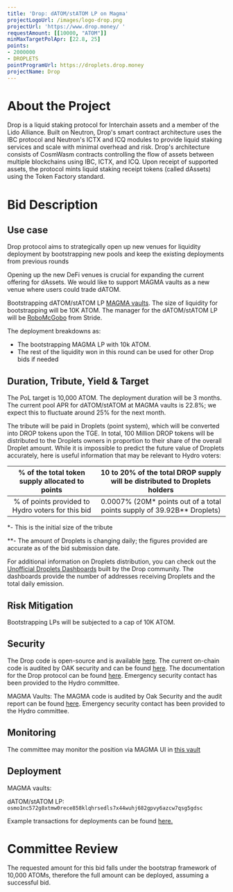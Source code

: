 ```yaml
---
title: 'Drop: dATOM/stATOM LP on Magma'
projectLogoUrl: /images/logo-drop.png
projectUrl: 'https://www.drop.money/ '
requestAmount: [[10000, "ATOM"]]
minMaxTargetPolApr: [22.8, 25]
points:
- 2000000
- DROPLETS
pointProgramUrl: https://droplets.drop.money
projectName: Drop
---
```


# About the Project

Drop is a liquid staking protocol for Interchain assets and a member of the Lido Alliance. Built on Neutron, Drop's smart contract architecture uses the IBC protocol and Neutron's ICTX and ICQ modules to provide liquid staking services and scale with minimal overhead and risk. Drop's architecture consists of CosmWasm contracts controlling the flow of assets between multiple blockchains using IBC, ICTX, and ICQ. Upon receipt of supported assets, the protocol mints liquid staking receipt tokens (called dAssets) using the Token Factory standard.

# Bid Description

## Use case

Drop protocol aims to strategically open up new venues for liquidity deployment by bootstrapping new pools and keep the existing deployments from previous rounds

Opening up the new DeFi venues is crucial for expanding the current offering for dAssets. We would like to support MAGMA vaults as a new venue where users could trade dATOM.

Bootstrapping dATOM/stATOM LP [MAGMA vaults](https://app.magma.eco/vaults). The size of liquidity for bootstrapping will be 10K ATOM. The manager for the dATOM/stATOM LP will be [RoboMcGobo](https://x.com/RoboMcGobo) from Stride.

The deployment breakdowns as:

- The bootstrapping MAGMA LP with 10k ATOM.
- The rest of the liquidity won in this round can be used for other Drop bids if needed

## Duration, Tribute, Yield & Target

The PoL target is 10,000 ATOM. The deployment duration will be 3 months. The current pool APR for dATOM/stATOM at MAGMA vaults is 22.8%; we expect this to fluctuate around 25% for the next month.

The tribute will be paid in Droplets (point system), which will be converted into DROP tokens upon the TGE. In total, 100 Million DROP tokens will be distributed to the Droplets owners in proportion to their share of the overall Droplet amount. While it is impossible to predict the future value of Droplets accurately, here is useful information that may be relevant to Hydro voters:

|  % of the total token supply allocated to points  | 10 to 20% of the total DROP supply will be distributed to Droplets holders |
| :-----------------------------------------------: | :------------------------------------------------------------------------: |
| % of points provided to Hydro voters for this bid | 0.0007% (20M\* points out of a total points supply of 39.92B\*\* Droplets) |

\*- This is the initial size of the tribute

\*\*- The amount of Droplets is changing daily; the figures provided are accurate as of the bid submission date.

For additional information on Droplets distribution, you can check out the [Unofficial Droplets Dashboards](https://dropletsdash.xyz/) built by the Drop community. The dashboards provide the number of addresses receiving Droplets and the total daily emission.

## Risk Mitigation

Bootstrapping LPs will be subjected to a cap of 10K ATOM.

## Security

The Drop code is open-source and is available [here](https://github.com/hadronlabs-org/drop-contracts). The current on-chain code is audited by OAK security and can be found [here](https://github.com/oak-security/audit-reports/tree/main/Drop). The documentation for the Drop protocol can be found [here](https://docs.drop.money/). Emergency security contact has been provided to the Hydro committee.

MAGMA Vaults: The MAGMA code is audited by Oak Security and the audit report can be found [here](https://github.com/oak-security/audit-reports/blob/main/Magma%20Core/2024-12-04%20Audit%20Report%20-%20Magma%20Core%20v1.0.pdf). Emergency security contact has been provided to the Hydro committee.

## Monitoring

The committee may monitor the position via MAGMA UI in [this vault](https://app.magma.eco/vault/osmo1nc572g8xtmw0rece858klqhrsedls7x44wuhj682gpvy6azcw7qsg5gdsc)

## Deployment

MAGMA vaults:

dATOM/stATOM LP: `osmo1nc572g8xtmw0rece858klqhrsedls7x44wuhj682gpvy6azcw7qsg5gdsc`

Example transactions for deployments can be found [here.](https://www.mintscan.io/osmosis/tx/55630cf8bbb00278a77bbbbdeb9bd86d30f5078b2b963dc4a9e5e67a7c25f840)

# Committee Review

The requested amount for this bid falls under the bootstrap framework of 10,000 ATOMs, therefore the full amount can be deployed, assuming a successful bid.
